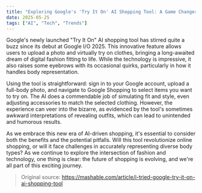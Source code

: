 ```yaml
---
title: "Exploring Google's 'Try It On' AI Shopping Tool: A Game Changer or a Gimmick?"
date: 2025-05-25
tags: ["AI", "Tech", "Trends"]
---
```


Google's newly launched "Try It On" AI shopping tool has stirred quite a buzz since its debut at Google I/O 2025. This innovative feature allows users to upload a photo and virtually try on clothes, bringing a long-awaited dream of digital fashion fitting to life. While the technology is impressive, it also raises some eyebrows with its occasional quirks, particularly in how it handles body representation.

Using the tool is straightforward: sign in to your Google account, upload a full-body photo, and navigate to Google Shopping to select items you want to try on. The AI does a commendable job of simulating fit and style, even adjusting accessories to match the selected clothing. However, the experience can veer into the bizarre, as evidenced by the tool's sometimes awkward interpretations of revealing outfits, which can lead to unintended and humorous results.

As we embrace this new era of AI-driven shopping, it's essential to consider both the benefits and the potential pitfalls. Will this tool revolutionize online shopping, or will it face challenges in accurately representing diverse body types? As we continue to explore the intersection of fashion and technology, one thing is clear: the future of shopping is evolving, and we're all part of this exciting journey.

> Original source: https://mashable.com/article/i-tried-google-try-it-on-ai-shopping-tool